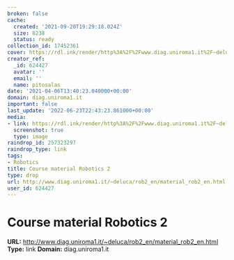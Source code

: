 ```yaml
---
broken: false
cache:
  created: '2021-09-20T19:29:18.024Z'
  size: 8238
  status: ready
collection_id: 17452361
cover: https://rdl.ink/render/http%3A%2F%2Fwww.diag.uniroma1.it%2F~deluca%2Frob2_en%2Fmaterial_rob2_en.html
creator_ref:
  _id: 624427
  avatar: ''
  email: ''
  name: pitosalas
date: '2021-04-06T13:40:23.040000+00:00'
domain: diag.uniroma1.it
important: false
last_update: '2022-06-23T22:43:23.861000+00:00'
media:
- link: https://rdl.ink/render/http%3A%2F%2Fwww.diag.uniroma1.it%2F~deluca%2Frob2_en%2Fmaterial_rob2_en.html
  screenshot: true
  type: image
raindrop_id: 257323297
raindrop_type: link
tags:
- Robotics
title: Course material Robotics 2
type: drop
url: http://www.diag.uniroma1.it/~deluca/rob2_en/material_rob2_en.html
user_id: 624427
---
```


# Course material Robotics 2

**URL:** http://www.diag.uniroma1.it/~deluca/rob2_en/material_rob2_en.html
**Type:** link
**Domain:** diag.uniroma1.it
